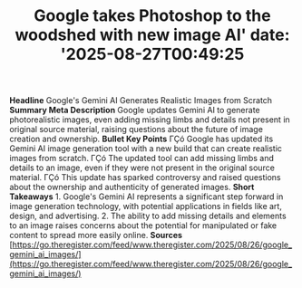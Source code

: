 ﻿---
title: "Google takes Photoshop to the woodshed with new image AI'
date: '2025-08-27T00:49:25"
category: "Markets"
summary: ""
slug: "google takes photoshop to the woodshed with new image ai"
source_urls:
  - "https://go.theregister.com/feed/www.theregister.com/2025/08/26/google_gemini_ai_images/"
seo:
  title: "Google takes Photoshop to the woodshed with new image AI | Hash n Hedge'
  description: '"
  keywords: ["news", "markets", "brief"]
---
**Headline** Google's Gemini AI Generates Realistic Images from Scratch  **Summary Meta Description** Google updates Gemini AI to generate photorealistic images, even adding missing limbs and details not present in original source material, raising questions about the future of image creation and ownership.  **Bullet Key Points**  ΓÇó Google has updated its Gemini AI image generation tool with a new build that can create realistic images from scratch. ΓÇó The updated tool can add missing limbs and details to an image, even if they were not present in the original source material. ΓÇó This update has sparked controversy and raised questions about the ownership and authenticity of generated images.  **Short Takeaways**  1. Google's Gemini AI represents a significant step forward in image generation technology, with potential applications in fields like art, design, and advertising. 2. The ability to add missing details and elements to an image raises concerns about the potential for manipulated or fake content to spread more easily online.  **Sources** [https://go.theregister.com/feed/www.theregister.com/2025/08/26/google_gemini_ai_images/](https://go.theregister.com/feed/www.theregister.com/2025/08/26/google_gemini_ai_images/) 
